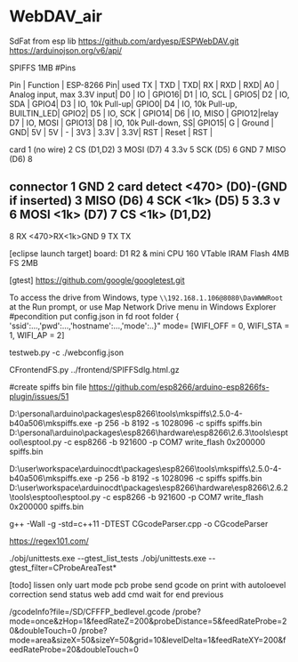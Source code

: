 # WebDAV_air
SdFat from esp lib
https://github.com/ardyesp/ESPWebDAV.git
https://arduinojson.org/v6/api/

SPIFFS 1MB
#Pins

Pin |   Function  | ESP-8266 Pin| used
TX  |   TXD       |     TXD|
RX  |   RXD       |     RXD|
A0  |   Analog input, max 3.3V input| 
D0  |   IO        | GPIO16|
D1  |   IO, SCL   | GPIO5|
D2  |   IO, SDA   | GPIO4|
D3  |   IO, 10k Pull-up|    GPIO0|
D4  |   IO, 10k Pull-up, BUILTIN_LED|   GPIO2| 
D5  |   IO, SCK   | GPIO14|
D6  |   IO, MISO  | GPIO12|relay
D7  |   IO, MOSI  | GPIO13|
D8  |   IO, 10k Pull-down, SS|  GPIO15|
G   |   Ground    | GND|
5V  |   5V        | -   |
3V3 |   3.3V      | 3.3V|
RST |   Reset     | RST |

card
1 (no wire)
2 CS (D1,D2)
3 MOSI (D7)
4 3.3v
5 SCK (D5)
6 GND
7 MISO (D6)
8

connector
1 GND 
2 card detect <470> (D0)-(GND if inserted)
3 MISO (D6) 
4 SCK  <1k> (D5)
5 3.3 v
6 MOSI <1k> (D7)
7 CS  <1k> (D1,D2)
---------
8 RX <470>RX<1k>GND
9 TX TX


[eclipse launch target]
board: D1 R2 & mini
CPU 160
VTable IRAM
Flash 4MB FS 2MB

[gtest]
https://github.com/google/googletest.git

To access the drive from Windows, type `\\192.168.1.106@8080\DavWWWRoot` at the Run prompt, or use Map Network Drive menu in Windows Explorer
#pecondition
put config.json in fd root folder
 { 'ssid':...,'pwd':...,'hostname':...,'mode':..}"
 mode= [WIFI_OFF = 0, WIFI_STA = 1, WIFI_AP = 2]
 
 testweb.py  -c ./webconfig.json
 
 CFrontendFS.py ../frontend/SPIFFSdlg.html.gz
 
 #create spiffs bin file
 https://github.com/esp8266/arduino-esp8266fs-plugin/issues/51
 
 D:\personal\arduino\packages\esp8266\tools\mkspiffs\2.5.0-4-b40a506\mkspiffs.exe  -p 256 -b 8192 -s 1028096 -c spiffs spiffs.bin 
 D:\personal\arduino\packages\esp8266\hardware\esp8266\2.6.3\tools\esptool\esptool.py -c esp8266 -b 921600 -p COM7 write_flash 0x200000 spiffs.bin
  
D:\user\workspace\arduinocdt\packages\esp8266\tools\mkspiffs\2.5.0-4-b40a506\mkspiffs.exe  -p 256 -b 8192 -s 1028096 -c spiffs spiffs.bin 
D:\user\workspace\arduinocdt\packages\esp8266\hardware\esp8266\2.6.2\tools\esptool\esptool.py -c esp8266 -b 921600 -p COM7 write_flash 0x200000 spiffs.bin

g++ -Wall -g -std=c++11 -DTEST CGcodeParser.cpp -o CGcodeParser 
 
 https://regex101.com/
 
./obj/unittests.exe --gtest_list_tests
./obj/unittests.exe --gtest_filter=CProbeAreaTest*
 
[todo]
lissen only  uart mode
pcb probe
send gcode on print with autoloevel correction
send status
web add cmd wait for end previous

/gcodeInfo?file=/SD/CFFFP_bedlevel.gcode
/probe?mode=once&zHop=1&feedRateZ=200&probeDistance=5&feedRateProbe=20&doubleTouch=0
/probe?mode=area&sizeX=50&sizeY=50&grid=10&levelDelta=1&feedRateXY=200&feedRateProbe=20&doubleTouch=0



